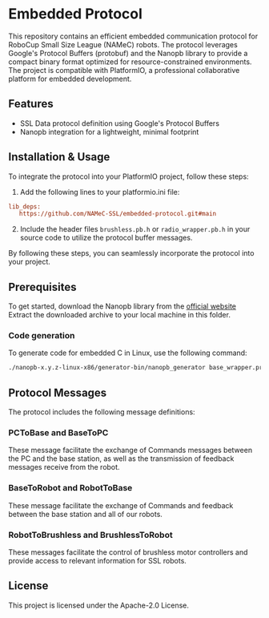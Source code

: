 # Embedded Protocol

This repository contains an efficient embedded communication protocol for RoboCup Small Size League (NAMeC) robots.
The protocol leverages Google's Protocol Buffers (protobuf) and the Nanopb library to provide a compact binary format optimized for resource-constrained environments.
The project is compatible with PlatformIO, a professional collaborative platform for embedded development.

## Features

- SSL Data protocol definition using Google's Protocol Buffers
- Nanopb integration for a lightweight, minimal footprint

## Installation & Usage

To integrate the protocol into your PlatformIO project, follow these steps:

1. Add the following lines to your platformio.ini file:

```.ini
lib_deps:
   https://github.com/NAMeC-SSL/embedded-protocol.git#main
```

2. Include the header files `brushless.pb.h` or `radio_wrapper.pb.h` in your source code to utilize the protocol buffer messages.

By following these steps, you can seamlessly incorporate the protocol into your project.

## Prerequisites

To get started, download the Nanopb library from the [official website](https://jpa.kapsi.fi/nanopb/download/)
Extract the downloaded archive to your local machine in this folder.

### Code generation

To generate code for embedded C in Linux, use the following command:

```bash
./nanopb-x.y.z-linux-x86/generator-bin/nanopb_generator base_wrapper.proto brushless.proto radio_command.proto radio_feedback.proto base_feedback.proto base_command.proto kicker.proto -I proto -D src
```

## Protocol Messages

The protocol includes the following message definitions:

### PCToBase and BaseToPC

These message facilitate the exchange of Commands messages between the PC and the base station, as well as the transmission of feedback messages receive from the robot.

### BaseToRobot and RobotToBase

These message facilitate the exchange of Commands and feedback between the base station and all of our robots.

### RobotToBrushless and BrushlessToRobot

These messages facilitate the control of brushless motor controllers and provide access to relevant information for SSL robots.

## License

This project is licensed under the Apache-2.0 License.

